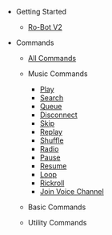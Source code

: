 <!-- docs/_sidebar.md -->


* Getting Started
    * [Ro-Bot V2](/commands/index)

* Commands
    * [All Commands](/commands/allcommands/index)
    * Music Commands
        * [Play](/commands/musiccommands/play)
        * [Search](/commands/musiccommands/search)
        * [Queue](/commands/musiccommands/queue)
        * [Disconnect](/commands/musiccommands/dc)
        * [Skip](/commands/musiccommands/skip)
        * [Replay](/commands/musiccommands/replay)
        * [Shuffle](/commands/musiccommands/shuffle)
        * [Radio](/commands/musiccommands/radio)
        * [Pause](/commands/musiccommands/pause)
        * [Resume](/commands/musiccommands/resume)
        * [Loop](/commands/musiccommands/loop)
        * [Rickroll](/commands/musiccommands/rickroll)
        * [Join Voice Channel](/commands/musiccommands/joinvc)

    * Basic Commands
    * Utility Commands

